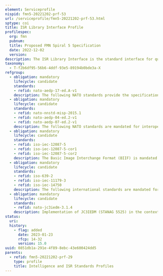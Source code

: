 ```yaml
---
element: Serviceprofile
nispid: fmn5-20221202-prf-53
url: /serviceprofile/fmn5-20221202-prf-53.html
sptype: coi
title: ISR Library Interface Profile
profilespec:
  org: fmn
  pubnum: 
  title: Proposed FMN Spiral 5 Specification
  date: 2022-12-02
  version: 
description: The ISR Library Interface is the standard interface for querying and accessing heterogeneous product libraries maintained by various nations.
taxonomy:
  - T-f2b6df95-56b6-4ddf-93e5-89194b0bde3a-X
refgroup:
  - obligation: mandatory
    lifecycle: candidate
    standards: 
    - refid: nato-aedp-17-ed.A-v1
    description: The following NATO standards provide the specification as well as business rules for interoperability of ISR libraries.
  - obligation: mandatory
    lifecycle: candidate
    standards: 
    - refid: nato-nnstd-misp-2015.1
    - refid: nato-aedp-04-ed.2-v1
    - refid: nato-aedp-07-ed.2-v1
    description: The following NATO standards are mandated for interoperability of ISR library products.
  - obligation: mandatory
    lifecycle: candidate
    standards: 
    - refid: iso-iec-12087-5
    - refid: iso-iec-12087-5-cor1
    - refid: iso-iec-12087-5-cor2
    description: The Basic Image Interchange Format (BIIF) is mandated for interoperability of ISR libraries.
  - obligation: mandatory
    lifecycle: candidate
    standards: 
    - refid: iso-639-2
    - refid: iso-iec-11179-3
    - refid: iso-iec-14750
    description: The following international standards are mandated for interoperability of ISR libraries.
  - obligation: mandatory
    lifecycle: candidate
    standards: 
    - refid: nato-jc3iedm-3.1.4
    description: Implementation of JC3IEDM (STANAG 5525) in the context of the ISR Library Interface Profile is limited to the definition of unique keys that could be used to unambiguously refer to an external information object that is modelled in accordance with JC3IEDM. Note that AEDP-17 refers to the metadata attribute “JC3IEDMIdentifier” on page G-15, but to “identifierJC3IEDM” on page G-79. The correct attribute to use is “identifierJC3IEDM”.
status:
  uri: 
  history: 
    - flag: added
      date: 2023-01-23
      rfcp: 14-32
      version: 15.0
uuid: 0851db1a-291e-4f89-8ebc-43e600424dd5
parents:
  - refid: fmn5-20221202-prf-29
    type: profile
    title: Intelligence and ISR Standards Profiles
---
```

